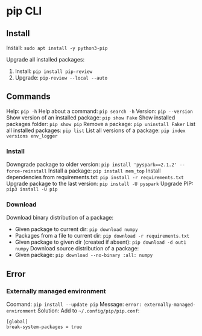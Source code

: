 # pip CLI

## Install
Install: `sudo apt install -y python3-pip`

Upgrade all installed packages:
1. Install: `pip install pip-review`
2. Upgrade: `pip-review --local --auto`

## Commands
Help: `pip -h`
Help about a command: `pip search -h`
Version: `pip --version`
Show version of an installed package: `pip show Fake`
Show installed packages folder: `pip show pip` 
Remove a package: `pip uninstall Faker`
List all installed packages: `pip list`
List all versions of a package: `pip index versions env_logger`

### Install
Downgrade package to older version: `pip install 'pyspark==2.1.2' --force-reinstall`
Install a package: `pip install mem_top`
Install dependencies from requirements.txt: `pip install -r requirements.txt`
Upgrade package to the last version: `pip install -U pyspark`
Upgrade PIP: `pip3 install -U pip`

### Download
Download binary distribution of a package:
- Given package to current dir: `pip download numpy`
- Packages from a file to current dir: `pip download -r requirements.txt`
- Given package to given dir (created if absent): `pip download -d out1 numpy`
Download source distribution of a package: 
- Given package: `pip download --no-binary :all: numpy`

## Error
### Externally managed environment
Coomand: `pip install --update pip`
Message: `error: externally-managed-environment`
Solution: 
Add to `~/.config/pip/pip.conf`:
```
[global]
break-system-packages = true
```
